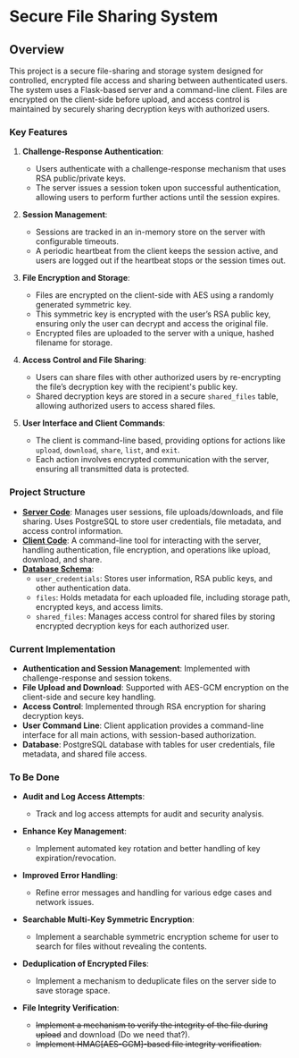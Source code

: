 # Secure File Sharing System

## Overview

This project is a secure file-sharing and storage system designed for controlled, encrypted file access and sharing
between authenticated users. The system uses a Flask-based server and a command-line client. Files are encrypted on the
client-side before upload, and access control is maintained by securely sharing decryption keys with authorized users.

### Key Features

1. **Challenge-Response Authentication**:
    - Users authenticate with a challenge-response mechanism that uses RSA public/private keys.
    - The server issues a session token upon successful authentication, allowing users to perform further actions until
      the session expires.

2. **Session Management**:
    - Sessions are tracked in an in-memory store on the server with configurable timeouts.
    - A periodic heartbeat from the client keeps the session active, and users are logged out if the heartbeat stops or
      the session times out.

3. **File Encryption and Storage**:
    - Files are encrypted on the client-side with AES using a randomly generated symmetric key.
    - This symmetric key is encrypted with the user’s RSA public key, ensuring only the user can decrypt and access the
      original file.
    - Encrypted files are uploaded to the server with a unique, hashed filename for storage.

4. **Access Control and File Sharing**:
    - Users can share files with other authorized users by re-encrypting the file’s decryption key with the recipient's
      public key.
    - Shared decryption keys are stored in a secure `shared_files` table, allowing authorized users to access shared
      files.

5. **User Interface and Client Commands**:
    - The client is command-line based, providing options for actions like `upload`, `download`, `share`, `list`, and
      `exit`.
    - Each action involves encrypted communication with the server, ensuring all transmitted data is protected.

### Project Structure

- [**Server Code**](./server/main.py): Manages user sessions, file uploads/downloads, and file sharing. Uses PostgreSQL
  to store user credentials, file metadata, and access control information.
- [**Client Code**](./client/main.py): A command-line tool for interacting with the server, handling authentication,
  file encryption, and operations like upload, download, and share.
- [**Database Schema**](./server/run_once/setup_db.sql):
    - `user_credentials`: Stores user information, RSA public keys, and other authentication data.
    - `files`: Holds metadata for each uploaded file, including storage path, encrypted keys, and access limits.
    - `shared_files`: Manages access control for shared files by storing encrypted decryption keys for each authorized
      user.

### Current Implementation

- **Authentication and Session Management**: Implemented with challenge-response and session tokens.
- **File Upload and Download**: Supported with AES-GCM encryption on the client-side and secure key handling.
- **Access Control**: Implemented through RSA encryption for sharing decryption keys.
- **User Command Line**: Client application provides a command-line interface for all main actions, with session-based
  authorization.
- **Database**: PostgreSQL database with tables for user credentials, file metadata, and shared file access.

### To Be Done

- **Audit and Log Access Attempts**:
    - Track and log access attempts for audit and security analysis.

- **Enhance Key Management**:
    - Implement automated key rotation and better handling of key expiration/revocation.

- **Improved Error Handling**:
    - Refine error messages and handling for various edge cases and network issues.

- **Searchable Multi-Key Symmetric Encryption**:
    - Implement a searchable symmetric encryption scheme for user to search for files without revealing the contents.

- **Deduplication of Encrypted Files**:
    - Implement a mechanism to deduplicate files on the server side to save storage space.

- **File Integrity Verification**:
    - ~~Implement a mechanism to verify the integrity of the file during upload~~ and download (Do we need that?).
    - ~~Implement HMAC[AES-GCM]-based file integrity verification.~~
